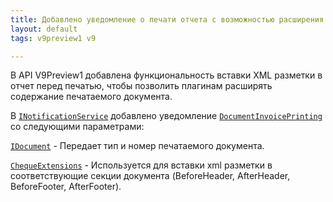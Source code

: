 ```yaml
---
title: Добавлено уведомление о печати отчета с возможностью расширения содержания печатаемого документа.
layout: default
tags: v9preview1 v9

---
```


В API V9Preview1 добавлена функциональность вставки XML разметки в отчет перед печатью, чтобы позволить плагинам расширять содержание печатаемого документа.


В [`INotificationService`](https://iiko.github.io/front.api.sdk/v9/html/T_Resto_Front_Api_INotificationService.htm) добавлено уведомление [`DocumentInvoicePrinting`](https://iiko.github.io/front.api.sdk/v9/html/P_Resto_Front_Api_INotificationService_DocumentInvoicePrinting.htm) со следующими параметрами: 

[`IDocument`](https://iiko.github.io/front.api.sdk/v9/html/Properties_T_Resto_Front_Api_Data_Documents_IDocument.htm) - Передает тип и номер печатаемого документа.

[`ChequeExtensions`](ChequeExtensions) - Используется для вставки xml разметки в соответствующие секции документа (BeforeHeader, AfterHeader, BeforeFooter, AfterFooter).